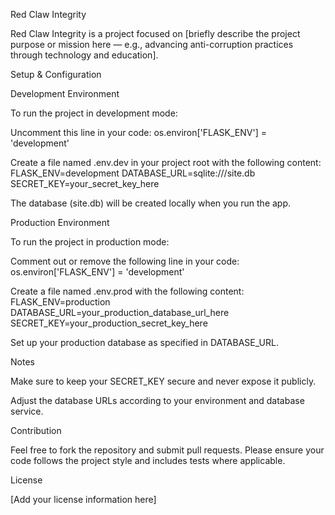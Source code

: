 Red Claw Integrity

Red Claw Integrity is a project focused on [briefly describe the project purpose or mission here — e.g., advancing anti-corruption practices through technology and education].




Setup & Configuration



Development Environment

To run the project in development mode:

Uncomment this line in your code:
os.environ['FLASK_ENV'] = 'development'

Create a file named .env.dev in your project root with the following content:
FLASK_ENV=development
DATABASE_URL=sqlite:///site.db
SECRET_KEY=your_secret_key_here

The database (site.db) will be created locally when you run the app.




Production Environment

To run the project in production mode:

Comment out or remove the following line in your code:
os.environ['FLASK_ENV'] = 'development'

Create a file named .env.prod with the following content:
FLASK_ENV=production
DATABASE_URL=your_production_database_url_here
SECRET_KEY=your_production_secret_key_here

Set up your production database as specified in DATABASE_URL.






Notes

Make sure to keep your SECRET_KEY secure and never expose it publicly.

Adjust the database URLs according to your environment and database service.





Contribution

Feel free to fork the repository and submit pull requests. Please ensure your code follows the project style and includes tests where applicable.





License

[Add your license information here]